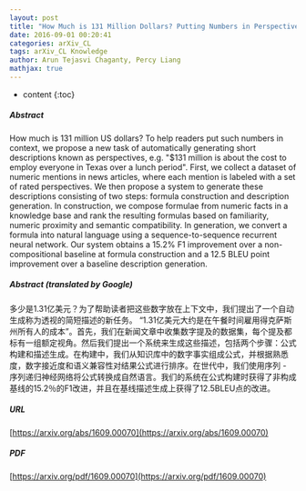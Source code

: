 ```yaml
---
layout: post
title: "How Much is 131 Million Dollars? Putting Numbers in Perspective with Compositional Descriptions"
date: 2016-09-01 00:20:41
categories: arXiv_CL
tags: arXiv_CL Knowledge
author: Arun Tejasvi Chaganty, Percy Liang
mathjax: true
---
```


* content
{:toc}

##### Abstract
How much is 131 million US dollars? To help readers put such numbers in context, we propose a new task of automatically generating short descriptions known as perspectives, e.g. "$131 million is about the cost to employ everyone in Texas over a lunch period". First, we collect a dataset of numeric mentions in news articles, where each mention is labeled with a set of rated perspectives. We then propose a system to generate these descriptions consisting of two steps: formula construction and description generation. In construction, we compose formulae from numeric facts in a knowledge base and rank the resulting formulas based on familiarity, numeric proximity and semantic compatibility. In generation, we convert a formula into natural language using a sequence-to-sequence recurrent neural network. Our system obtains a 15.2% F1 improvement over a non-compositional baseline at formula construction and a 12.5 BLEU point improvement over a baseline description generation.

##### Abstract (translated by Google)
多少是1.31亿美元？为了帮助读者把这些数字放在上下文中，我们提出了一个自动生成称为透视的简短描述的新任务。 “1.31亿美元大约是在午餐时间雇用得克萨斯州所有人的成本”。首先，我们在新闻文章中收集数字提及的数据集，每个提及都标有一组额定视角。然后我们提出一个系统来生成这些描述，包括两个步骤：公式构建和描述生成。在构建中，我们从知识库中的数字事实组成公式，并根据熟悉度，数字接近度和语义兼容性对结果公式进行排序。在世代中，我们使用序列 - 序列递归神经网络将公式转换成自然语言。我们的系统在公式构建时获得了非构成基线的15.2％的F1改进，并且在基线描述生成上获得了12.5BLEU点的改进。

##### URL
[https://arxiv.org/abs/1609.00070](https://arxiv.org/abs/1609.00070)

##### PDF
[https://arxiv.org/pdf/1609.00070](https://arxiv.org/pdf/1609.00070)


